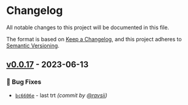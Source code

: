 # Changelog
All notable changes to this project will be documented in this file.

The format is based on [Keep a Changelog](https://keepachangelog.com/en/1.0.0/),
and this project adheres to [Semantic Versioning](https://semver.org/spec/v2.0.0.html).

## [v0.0.17] - 2023-06-13
### :bug: Bug Fixes
- [`bc6606e`](https://github.com/ravsii/elgo/commit/bc6606e68c46676835aa027e2d7505d6b070cded) - last trt *(commit by [@ravsii](https://github.com/ravsii))*


[v0.0.17]: https://github.com/ravsii/elgo/compare/v0.0.16...v0.0.17